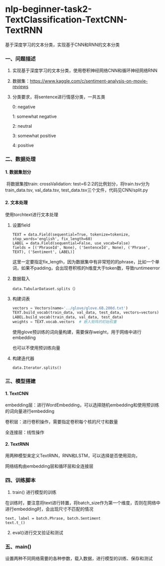 # nlp-beginner-task2-TextClassification-TextCNN-TextRNN
基于深度学习的文本分类，实现基于CNN和RNN的文本分类

### 一、问题描述

1. 实现基于深度学习的文本分类，使用卷积神经网络CNN和循环神经网络RNN

2. 数据集：https://www.kaggle.com/c/sentiment-analysis-on-movie-reviews

3. 分类要求，将sentence进行情感分类，一共五类

   0: negative

   1: somewhat negative

   2:  neutral

   3: somewhat positive

   4: positive

### 二、数据处理

#### 1. 数据集划分

​        将数据集按train: crossValidation: test=6:2:2的比例划分，将train.tsv分为train_data.tsv, val_data.tsv, test_data.tsv三个文件，代码见CNN/split.py

#### 2. 文本处理

使用torchtext进行文本处理

1. 设置field

   ```
   TEXT = data.Field(sequential=True, tokenize=tokenize, stop_words='english', fix_length=60)
   LABEL = data.Field(sequential=False, use_vocab=False)
   fields = [('PhraseId', None), ('SentenceId', None), ('Phrase', TEXT), ('Sentiment', LABEL)]
   ```

   这里一定要指定fix_length，因为数据集中有非常短的的phrase，比如一个单词，如果不padding，会出现卷积核的h维度大于token数，导致runtimeerror

2. 数据载入

   ```
   data.TabularDataset.splits（）
   ```

3. 构建词表

   ```python
   vectors = Vectors(name='../glove/glove.6B.200d.txt')
   TEXT.build_vocab(train_data, val_data, test_data, vectors=vectors)
   LABEL.build_vocab(train_data, val_data, test_data)
   weights = TEXT.vocab.vectors  # 嵌入矩阵的初始权重
   ```

   使用glove预训练的词向量构建，需要保存weight，用于网络中进行embedding

   也可以不使用预训练向量

4. 构建迭代器

   ```
   data.Iterator.splits()
   ```

### 三、模型搭建

#### 1. TextCNN

embedding层：进行WordEmbedding，可以选择随机embedding和使用预训练的词向量进行embedding

卷积层：进行卷积操作，需要指定卷积每个核的尺寸和数量

全连接层：线性操作

#### 2. TextRNN

用两种模型来定义TextRNN，RNN和LSTM，可以选择是否使用双向，

网络结构由embedding层和循环层和全连接层

### 四、训练脚本

1. train() 进行模型的训练

在训练时，要注意将text进行转置，将batch_size作为第一个维度，否则在网络中进行embedding时，会出现尺寸不匹配的情况

```
text, label = batch.Phrase, batch.Sentiment
text.t_()
```

2. eval()进行交叉验证和测试

### 五、main()

设置两种不同网络需要的各种参数，载入数据，进行模型的训练、保存和测试
